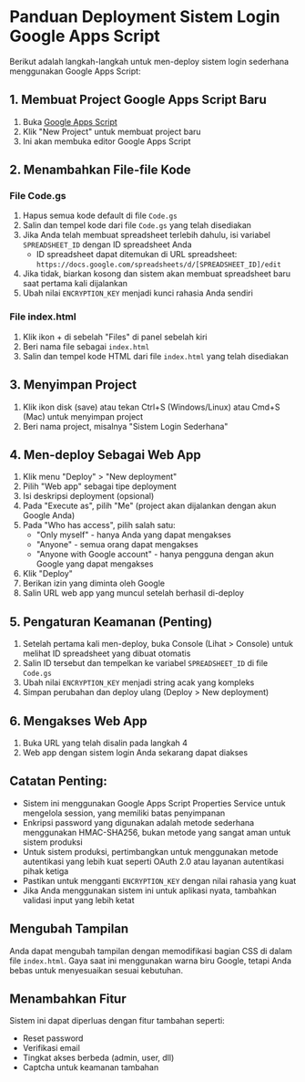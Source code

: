 # Panduan Deployment Sistem Login Google Apps Script

Berikut adalah langkah-langkah untuk men-deploy sistem login sederhana menggunakan Google Apps Script:

## 1. Membuat Project Google Apps Script Baru

1. Buka [Google Apps Script](https://script.google.com/)
2. Klik "New Project" untuk membuat project baru
3. Ini akan membuka editor Google Apps Script

## 2. Menambahkan File-file Kode

### File Code.gs
1. Hapus semua kode default di file `Code.gs`
2. Salin dan tempel kode dari file `Code.gs` yang telah disediakan
3. Jika Anda telah membuat spreadsheet terlebih dahulu, isi variabel `SPREADSHEET_ID` dengan ID spreadsheet Anda
   - ID spreadsheet dapat ditemukan di URL spreadsheet: `https://docs.google.com/spreadsheets/d/[SPREADSHEET_ID]/edit`
4. Jika tidak, biarkan kosong dan sistem akan membuat spreadsheet baru saat pertama kali dijalankan
5. Ubah nilai `ENCRYPTION_KEY` menjadi kunci rahasia Anda sendiri

### File index.html
1. Klik ikon + di sebelah "Files" di panel sebelah kiri
2. Beri nama file sebagai `index.html`
3. Salin dan tempel kode HTML dari file `index.html` yang telah disediakan

## 3. Menyimpan Project
1. Klik ikon disk (save) atau tekan Ctrl+S (Windows/Linux) atau Cmd+S (Mac) untuk menyimpan project
2. Beri nama project, misalnya "Sistem Login Sederhana"

## 4. Men-deploy Sebagai Web App
1. Klik menu "Deploy" > "New deployment"
2. Pilih "Web app" sebagai tipe deployment
3. Isi deskripsi deployment (opsional)
4. Pada "Execute as", pilih "Me" (project akan dijalankan dengan akun Google Anda)
5. Pada "Who has access", pilih salah satu:
   - "Only myself" - hanya Anda yang dapat mengakses
   - "Anyone" - semua orang dapat mengakses
   - "Anyone with Google account" - hanya pengguna dengan akun Google yang dapat mengakses
6. Klik "Deploy"
7. Berikan izin yang diminta oleh Google
8. Salin URL web app yang muncul setelah berhasil di-deploy

## 5. Pengaturan Keamanan (Penting)
1. Setelah pertama kali men-deploy, buka Console (Lihat > Console) untuk melihat ID spreadsheet yang dibuat otomatis
2. Salin ID tersebut dan tempelkan ke variabel `SPREADSHEET_ID` di file `Code.gs`
3. Ubah nilai `ENCRYPTION_KEY` menjadi string acak yang kompleks
4. Simpan perubahan dan deploy ulang (Deploy > New deployment)

## 6. Mengakses Web App
1. Buka URL yang telah disalin pada langkah 4
2. Web app dengan sistem login Anda sekarang dapat diakses

## Catatan Penting:
- Sistem ini menggunakan Google Apps Script Properties Service untuk mengelola session, yang memiliki batas penyimpanan
- Enkripsi password yang digunakan adalah metode sederhana menggunakan HMAC-SHA256, bukan metode yang sangat aman untuk sistem produksi
- Untuk sistem produksi, pertimbangkan untuk menggunakan metode autentikasi yang lebih kuat seperti OAuth 2.0 atau layanan autentikasi pihak ketiga
- Pastikan untuk mengganti `ENCRYPTION_KEY` dengan nilai rahasia yang kuat
- Jika Anda menggunakan sistem ini untuk aplikasi nyata, tambahkan validasi input yang lebih ketat

## Mengubah Tampilan
Anda dapat mengubah tampilan dengan memodifikasi bagian CSS di dalam file `index.html`. Gaya saat ini menggunakan warna biru Google, tetapi Anda bebas untuk menyesuaikan sesuai kebutuhan.

## Menambahkan Fitur
Sistem ini dapat diperluas dengan fitur tambahan seperti:
- Reset password
- Verifikasi email
- Tingkat akses berbeda (admin, user, dll)
- Captcha untuk keamanan tambahan
